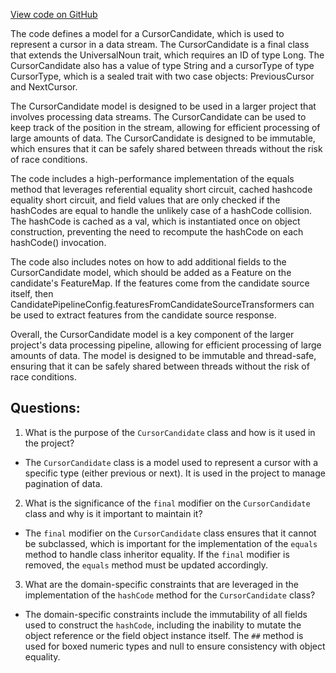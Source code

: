 [View code on GitHub](https://github.com/misbahsy/the-algorithm/product-mixer/component-library/src/main/scala/com/twitter/product_mixer/component_library/model/candidate/CursorCandidate.scala)

The code defines a model for a CursorCandidate, which is used to represent a cursor in a data stream. The CursorCandidate is a final class that extends the UniversalNoun trait, which requires an ID of type Long. The CursorCandidate also has a value of type String and a cursorType of type CursorType, which is a sealed trait with two case objects: PreviousCursor and NextCursor.

The CursorCandidate model is designed to be used in a larger project that involves processing data streams. The CursorCandidate can be used to keep track of the position in the stream, allowing for efficient processing of large amounts of data. The CursorCandidate is designed to be immutable, which ensures that it can be safely shared between threads without the risk of race conditions.

The code includes a high-performance implementation of the equals method that leverages referential equality short circuit, cached hashcode equality short circuit, and field values that are only checked if the hashCodes are equal to handle the unlikely case of a hashCode collision. The hashCode is cached as a val, which is instantiated once on object construction, preventing the need to recompute the hashCode on each hashCode() invocation.

The code also includes notes on how to add additional fields to the CursorCandidate model, which should be added as a Feature on the candidate's FeatureMap. If the features come from the candidate source itself, then CandidatePipelineConfig.featuresFromCandidateSourceTransformers can be used to extract features from the candidate source response.

Overall, the CursorCandidate model is a key component of the larger project's data processing pipeline, allowing for efficient processing of large amounts of data. The model is designed to be immutable and thread-safe, ensuring that it can be safely shared between threads without the risk of race conditions.
## Questions: 
 1. What is the purpose of the `CursorCandidate` class and how is it used in the project?
- The `CursorCandidate` class is a model used to represent a cursor with a specific type (either previous or next). It is used in the project to manage pagination of data.
2. What is the significance of the `final` modifier on the `CursorCandidate` class and why is it important to maintain it?
- The `final` modifier on the `CursorCandidate` class ensures that it cannot be subclassed, which is important for the implementation of the `equals` method to handle class inheritor equality. If the `final` modifier is removed, the `equals` method must be updated accordingly.
3. What are the domain-specific constraints that are leveraged in the implementation of the `hashCode` method for the `CursorCandidate` class?
- The domain-specific constraints include the immutability of all fields used to construct the `hashCode`, including the inability to mutate the object reference or the field object instance itself. The `##` method is used for boxed numeric types and null to ensure consistency with object equality.